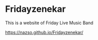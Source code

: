 # Fridayzenekar
 This is a website of Friday Live Music Band

 https://nazso.github.io/Fridayzenekar/
